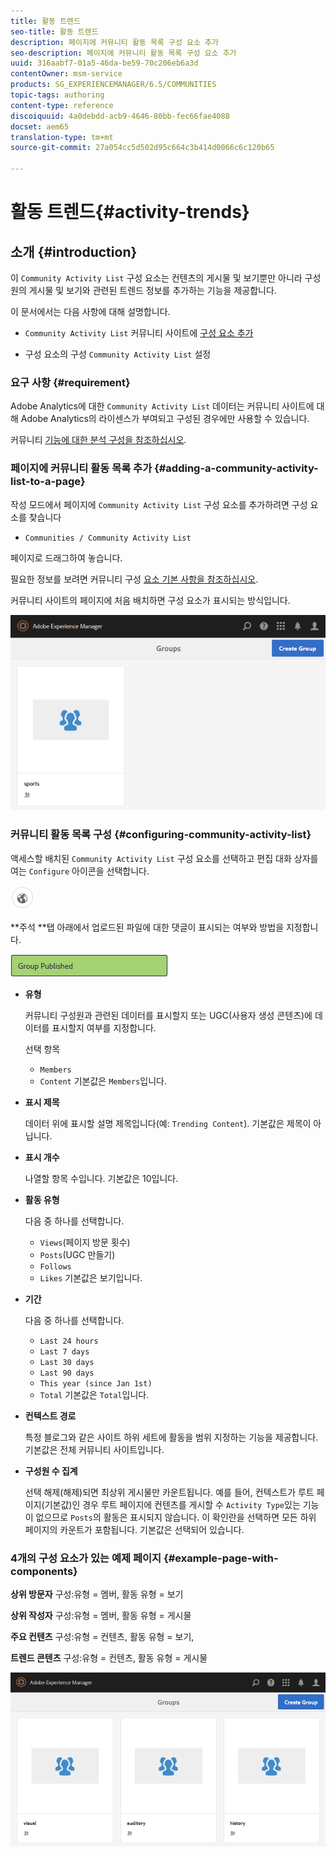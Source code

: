 ```yaml
---
title: 활동 트렌드
seo-title: 활동 트렌드
description: 페이지에 커뮤니티 활동 목록 구성 요소 추가
seo-description: 페이지에 커뮤니티 활동 목록 구성 요소 추가
uuid: 316aabf7-01a5-46da-be59-70c206eb6a3d
contentOwner: msm-service
products: SG_EXPERIENCEMANAGER/6.5/COMMUNITIES
topic-tags: authoring
content-type: reference
discoiquuid: 4a0debdd-acb9-4646-80bb-fec66fae4088
docset: aem65
translation-type: tm+mt
source-git-commit: 27a054cc5d502d95c664c3b414d0066c6c120b65

---
```



# 활동 트렌드{#activity-trends}

## 소개 {#introduction}

이 `Community Activity List` 구성 요소는 컨텐츠의 게시물 및 보기뿐만 아니라 구성원의 게시물 및 보기와 관련된 트렌드 정보를 추가하는 기능을 제공합니다.

이 문서에서는 다음 사항에 대해 설명합니다.

* `Community Activity List` 커뮤니티 사이트에 [구성 요소 추가](/help/communities/overview.md#community-sites)

* 구성 요소의 구성 `Community Activity List` 설정

### 요구 사항 {#requirement}

Adobe Analytics에 대한 `Community Activity List` 데이터는 커뮤니티 사이트에 대해 Adobe Analytics의 라이센스가 부여되고 구성된 경우에만 사용할 수 있습니다.

커뮤니티 [기능에 대한 분석 구성을 참조하십시오](/help/communities/analytics.md).

### 페이지에 커뮤니티 활동 목록 추가 {#adding-a-community-activity-list-to-a-page}

작성 모드에서 페이지에 `Community Activity List` 구성 요소를 추가하려면 구성 요소를 찾습니다

* `Communities / Community Activity List`

페이지로 드래그하여 놓습니다.

필요한 정보를 보려면 커뮤니티 구성 [요소 기본 사항을 참조하십시오](/help/communities/basics.md).

커뮤니티 사이트의 페이지에 처음 배치하면 구성 요소가 표시되는 방식입니다.

![chlimage_1-54](assets/chlimage_1-54.png)

### 커뮤니티 활동 목록 구성 {#configuring-community-activity-list}

액세스할 배치된 `Community Activity List` 구성 요소를 선택하고 편집 대화 상자를 여는 `Configure` 아이콘을 선택합니다.

![chlimage_1-55](assets/chlimage_1-55.png)

**주석 **탭 아래에서 업로드된 파일에 대한 댓글이 표시되는 여부와 방법을 지정합니다.

![chlimage_1-56](assets/chlimage_1-56.png)

* **유형**

   커뮤니티 구성원과 관련된 데이터를 표시할지 또는 UGC(사용자 생성 콘텐츠)에 데이터를 표시할지 여부를 지정합니다.

   선택 항목

   * `Members`
   * `Content`
   기본값은 `Members`입니다.

* **표시 제목**

   데이터 위에 표시할 설명 제목입니다(예: `Trending Content`).
기본값은 제목이 아닙니다.

* **표시 개수**

   나열할 항목 수입니다.
기본값은 10입니다.

* **활동 유형**

   다음 중 하나를 선택합니다.

   * `Views`(페이지 방문 횟수)
   * `Posts`(UGC 만들기)
   * `Follows`
   * `Likes`
   기본값은 보기입니다.

* **기간**

   다음 중 하나를 선택합니다.

   * `Last 24 hours`
   * `Last 7 days`
   * `Last 30 days`
   * `Last 90 days`
   * `This year (since Jan 1st)`
   * `Total`
   기본값은 `Total`입니다.

* **컨텍스트 경로**

   특정 블로그와 같은 사이트 하위 세트에 활동을 범위 지정하는 기능을 제공합니다.
기본값은 전체 커뮤니티 사이트입니다.

* **구성원 수 집계**

   선택 해제(해제)되면 최상위 게시물만 카운트됩니다. 예를 들어, 컨텍스트가 루트 페이지(기본값)인 경우 루트 페이지에 컨텐츠를 게시할 수 `Activity Type`있는 기능이 없으므로 `Posts`의 활동은 표시되지 않습니다. 이 확인란을 선택하면 모든 하위 페이지의 카운트가 포함됩니다.
기본값은 선택되어 있습니다.

### 4개의 구성 요소가 있는 예제 페이지 {#example-page-with-components}

**상위 방문자** 구성:유형 = 멤버, 활동 유형 = 보기

**상위 작성자** 구성:유형 = 멤버, 활동 유형 = 게시물

**주요 컨텐츠** 구성:유형 = 컨텐츠, 활동 유형 = 보기,

**트렌드 콘텐츠** 구성:유형 = 컨텐츠, 활동 유형 = 게시물

![chlimage_1-57](assets/chlimage_1-57.png)

